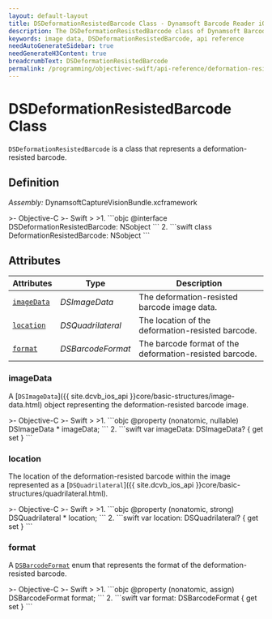 ```yaml
---
layout: default-layout
title: DSDeformationResistedBarcode Class - Dynamsoft Barcode Reader iOS Edition
description: The DSDeformationResistedBarcode class of Dynamsoft Barcode Reader iOS edition represents a deformation resisted barcode with its location, format and the image data.
keywords: image data, DSDeformationResistedBarcode, api reference
needAutoGenerateSidebar: true
needGenerateH3Content: true
breadcrumbText: DSDeformationResistedBarcode
permalink: /programming/objectivec-swift/api-reference/deformation-resisted-barcode.html
---
```


# DSDeformationResistedBarcode Class

`DSDeformationResistedBarcode` is a class that represents a deformation-resisted barcode.

## Definition

*Assembly:* DynamsoftCaptureVisionBundle.xcframework

<div class="sample-code-prefix"></div>
>- Objective-C
>- Swift
>
>1. 
```objc
@interface DSDeformationResistedBarcode: NSobject
```
2. 
```swift
class DeformationResistedBarcode: NSobject
```

## Attributes

| Attributes    | Type | Description |
| ------------- | ---- | ----------- |
| [`imageData`](#imagedata) | *DSImageData* | The deformation-resisted barcode image data. |
| [`location`](#location) | *DSQuadrilateral* | The location of the deformation-resisted barcode. |
| [`format`](#format) | *DSBarcodeFormat* | The barcode format of the deformation-resisted barcode. |

### imageData

A [`DSImageData`]({{ site.dcvb_ios_api }}core/basic-structures/image-data.html) object representing the deformation-resisted barcode image.

<div class="sample-code-prefix"></div>
>- Objective-C
>- Swift
>
>1. 
```objc
@property (nonatomic, nullable) DSImageData * imageData;
```
2. 
```swift
var imageData: DSImageData? { get set }
```

### location

The location of the deformation-resisted barcode within the image represented as a [`DSQuadrilateral`]({{ site.dcvb_ios_api }}core/basic-structures/quadrilateral.html).

<div class="sample-code-prefix"></div>
>- Objective-C
>- Swift
>
>1. 
```objc
@property (nonatomic, strong) DSQuadrilateral * location;
```
2. 
```swift
var location: DSQuadrilateral? { get set }
```

### format

A [`DSBarcodeFormat`]({{site.dcvb_enumerations}}barcode-reader/barcode-format.html?lang=objc,swift) enum that represents the format of the deformation-resisted barcode.

<div class="sample-code-prefix"></div>
>- Objective-C
>- Swift
>
>1. 
```objc
@property (nonatomic, assign) DSBarcodeFormat format;
```
2. 
```swift
var format: DSBarcodeFormat { get set }
```
